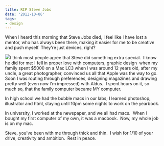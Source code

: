 ```yaml
---
title: RIP Steve Jobs
date: '2011-10-06'
tags:
- design
---
```


When I heard this morning that Steve Jobs died, I feel like I have lost a mentor, who has always been there, making it easier for me to be creative and push myself. They're just devices, right?

[![](http://thisiscapra.com/wp-content/uploads/2011/10/LC3-300x228.jpg)](http://thisiscapra.com/wp-content/uploads/2011/10/LC3.jpg)I think most people agree that Steve did something extra special.  I know he did for me: I fell in proper love with computers, graphic design  when my family spent $5000 on a Mac LC3 when I was around 12 years old, after my uncle, a great photographer, convinced us all that Apple was the way to go. Soon I was routing through preferences, designing magazines and drawing pretty well (even now I'm impressed) with Aldus.  I spent hours on it, so much so, that the family computer became MY computer.

In high school we had the bubble macs in our labs; I learned photoshop, illustrator and html, staying until 10pm some nights to work on the yearbook.

In university, I worked at the newspaper, and we all had macs.  When I bought my first computer of my own, it was a macbook.  Now, my whole job is on my mac.

Steve, you've been with me through thick and thin.  I wish for 1/10 of your drive, creativity and ambition.  Rest in peace.
